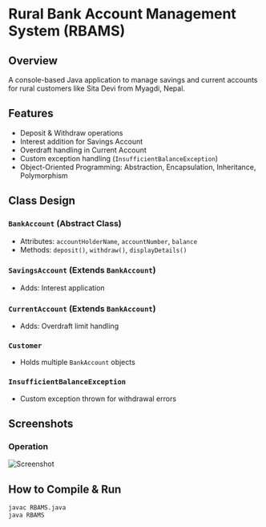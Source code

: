# Rural Bank Account Management System (RBAMS)

## Overview
A console-based Java application to manage savings and current accounts for rural customers like Sita Devi from Myagdi, Nepal.

## Features
- Deposit & Withdraw operations
- Interest addition for Savings Account
- Overdraft handling in Current Account
- Custom exception handling (`InsufficientBalanceException`)
- Object-Oriented Programming: Abstraction, Encapsulation, Inheritance, Polymorphism

## Class Design

### `BankAccount` (Abstract Class)
- Attributes: `accountHolderName`, `accountNumber`, `balance`
- Methods: `deposit()`, `withdraw()`, `displayDetails()`

### `SavingsAccount` (Extends `BankAccount`)
- Adds: Interest application

### `CurrentAccount` (Extends `BankAccount`)
- Adds: Overdraft limit handling

### `Customer`
- Holds multiple `BankAccount` objects

### `InsufficientBalanceException`
- Custom exception thrown for withdrawal errors

## Screenshots

### Operation
![Screenshot](Bank.png)


## How to Compile & Run
```bash
javac RBAMS.java
java RBAMS
